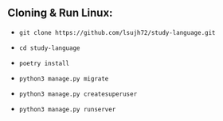 ## Cloning & Run Linux:

- `git clone https://github.com/lsujh72/study-language.git`

- `cd study-language`

- `poetry install`

- `python3 manage.py migrate`

- `python3 manage.py createsuperuser`

- `python3 manage.py runserver`
